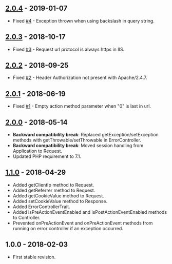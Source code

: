 ## [2.0.4] - 2019-01-07
- Fixed [#4](https://github.com/themichaelhall/bluemvc/issues/4) - Exception thrown when using backslash in query string.

## [2.0.3] - 2018-10-17
- Fixed [#3](https://github.com/themichaelhall/bluemvc/issues/3) - Request url protocol is always https in IIS.

## [2.0.2] - 2018-09-25
- Fixed [#2](https://github.com/themichaelhall/bluemvc/issues/2) - Header Authorization not present with Apache/2.4.7.

## [2.0.1] - 2018-06-19
- Fixed [#1](https://github.com/themichaelhall/bluemvc/issues/1) - Empty action method parameter when "0" is last in url. 

## [2.0.0] - 2018-05-14
- **Backward compatibility break**: Replaced getException/setException methods with getThrowable/setThrowable in ErrorController.
- **Backward compatibility break**: Moved session handling from Application to Request.
- Updated PHP requirement to 7.1.

## [1.1.0] - 2018-04-29
- Added getClientIp method to Request.
- Added getReferrer method to Request.
- Added getCookieValue method to Request.
- Added setCookieValue method to Response.
- Added ErrorControllerTrait.
- Added isPreActionEventEnabled and isPostActionEventEnabled methods to Controller.
- Prevented onPreActionEvent and onPreActionEvent methods from running on error controller if an exception occurred.

## 1.0.0 - 2018-02-03
- First stable revision.

[2.0.4]: https://github.com/themichaelhall/bluemvc-core/compare/v2.0.3...v2.0.4
[2.0.3]: https://github.com/themichaelhall/bluemvc-core/compare/v2.0.2...v2.0.3
[2.0.2]: https://github.com/themichaelhall/bluemvc-core/compare/v2.0.1...v2.0.2
[2.0.1]: https://github.com/themichaelhall/bluemvc-core/compare/v2.0.0...v2.0.1
[2.0.0]: https://github.com/themichaelhall/bluemvc-core/compare/v1.1.0...v2.0.0
[1.1.0]: https://github.com/themichaelhall/bluemvc-core/compare/v1.0.0...v1.1.0